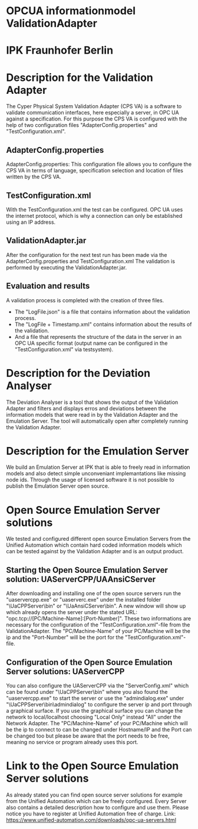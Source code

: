 # OPCUA informationmodel ValidationAdapter
# IPK Fraunhofer Berlin

# Description for the Validation Adapter
The Cyper Physical System Validation Adapter (CPS VA) is a software to validate communication interfaces, here especially a server, in OPC UA against a specification. For this purpose the CPS VA is configured with the help of two configuration files "AdapterConfig.properties" and "TestConfiguration.xml".

## AdapterConfig.properties
AdapterConfig.properties: This configuration file allows you to configure the CPS VA in terms of language, specification selection and location of files written by the CPS VA.

## TestConfiguration.xml
With the TestConfiguration.xml the test can be configured. OPC UA uses the internet protocol, which is why a connection can only be established using an IP address.

## ValidationAdapter.jar
After the configuration for the next test run has been made via the AdapterConfig.properties and TestConfiguration.xml The validation is performed by executing the ValidationAdapter.jar.

## Evaluation and results
A validation process is completed with the creation of three files. 
- The "LogFile.json" is a file that contains information about the validation process.
- The "LogFile + Timestamp.xml" contains information about the results of the validation. 
- And a file that represents the structure of the data in the server in an OPC UA specific format (output name can be configured in the "TestConfiguration.xml" via testsystem). 

# Description for the Deviation Analyser
The Deviation Analyser is a tool that shows the output of the Validation Adapter and filters and displays erros and deviations between the information models that were read in by the Validation Adapter and the Emulation Server. The tool will automatically open after completely running the Validation Adapter.

# Description for the Emulation Server
We build an Emulation Server at IPK that is able to freely read in information models and also detect simple unconveniant implemantations like missing node ids. Through the usage of licensed software it is not possible to publish the Emulation Server open source.

# Open Source Emulation Server solutions
We tested and configured different open source Emulation Servers from the Unified Automation which contain hard coded information models which can be tested against by the Validation Adapter and is an output product.

## Starting the Open Source Emulation Server solution: UAServerCPP/UAAnsiCServer
After downloading and installing one of the open source servers run the "uaservercpp.exe" or "uaserverc.exe" under the installed folder "\UaCPPServer\bin" or "\UaAnsiCServer\bin". A new window will show up which already opens the server under the stated URL: "opc.tcp://[PC/Machine-Name]:[Port-Number]". These two informations are necessary for the configuration of the "TestConfiguration.xml"-file from the ValidationAdapter. The "PC/Machine-Name" of your PC/Machine will be the ip and the "Port-Number" will be the port for the "TestConfiguration.xml"-file. 
  
 ## Configuration of the Open Source Emulation Server solutions: UAServerCPP
You can also configure the UAServerCPP via the "ServerConfig.xml" which can be found under "\UaCPPServer\bin" where you also found the "uaservercpp.exe" to start the server or use the "admindialog.exe" under "\UaCPPServer\bin\admindialog" to configure the server ip and port through a graphical surface. If you use the graphical surface you can change the network to local/localhost choosing "Local Only" instead "All" under the Network Adapter. The "PC/Machine-Name" of your PC/Machine which will be the ip to connect to can be changed under Hostname/IP and the Port can be changed too but please be aware that the port needs to be free, meaning no service or program already uses this port.
  
# Link to the Open Source Emulation Server solutions
As already stated you can find open source server solutions for example from the Unified Automation which can be freely configured. Every Server also contains a detailed description how to configure and use them. Please notice you have to register at Unified Automation free of charge.
Link: https://www.unified-automation.com/downloads/opc-ua-servers.html

